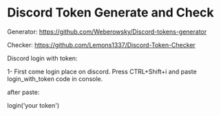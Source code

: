 # Discord Token Generate and Check

Generator:
https://github.com/Weberowsky/Discord-tokens-generator

Checker:
https://github.com/Lemons1337/Discord-Token-Checker

Discord login with token:

1- First come login place on discord. Press CTRL+Shift+i and paste login_with_token code in console.

after paste:

login('your token')


